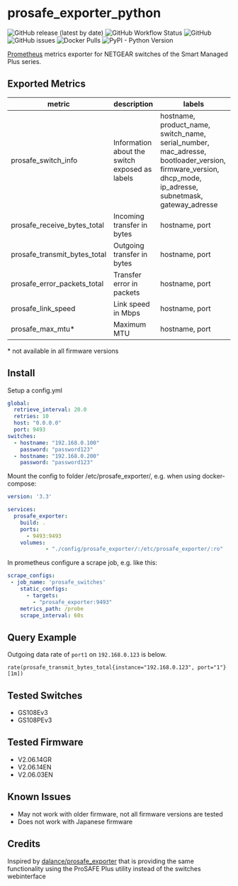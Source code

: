 # prosafe_exporter_python
![GitHub release (latest by date)](https://img.shields.io/github/v/release/tillsteinbach/prosafe_exporter_python)
![GitHub Workflow Status](https://img.shields.io/github/workflow/status/tillsteinbach/prosafe_exporter_python/Build%20Python%20Package%20and%20Docker%20Image?label=Build%20Python%20Package%20and%20Docker%20Image)
![GitHub](https://img.shields.io/github/license/tillsteinbach/prosafe_exporter_python)
![GitHub issues](https://img.shields.io/github/issues/tillsteinbach/prosafe_exporter_python)
![Docker Pulls](https://img.shields.io/docker/pulls/tillsteinbach/prosafe_exporter_python)
![PyPI - Python Version](https://img.shields.io/pypi/pyversions/prosafe-exporter)

[Prometheus](https://prometheus.io) metrics exporter for NETGEAR switches of the Smart Managed Plus series.

## Exported Metrics

| metric                       | description                                    | labels                                   |
| ---------------------------- | ---------------------------------------------- | ---------------------------------------- |
| prosafe_switch_info          | Information about the switch exposed as labels | hostname, product_name, switch_name, serial_number, mac_adresse, bootloader_version, firmware_version, dhcp_mode, ip_adresse, subnetmask, gateway_adresse |
| prosafe_receive_bytes_total  | Incoming transfer in bytes                     | hostname, port                           |
| prosafe_transmit_bytes_total | Outgoing transfer in bytes                     | hostname, port                           |
| prosafe_error_packets_total  | Transfer error in packets                      | hostname, port                           |
| prosafe_link_speed           | Link speed in Mbps                             | hostname, port                           |
| prosafe_max_mtu*             | Maximum MTU                                    | hostname, port                           |

\* not available in all firmware versions

## Install
Setup a config.yml
```yml
global: 
  retrieve_interval: 20.0
  retries: 10
  host: "0.0.0.0"
  port: 9493
switches: 
  - hostname: "192.168.0.100"
    password: "password123"
  - hostname: "192.168.0.200"
    password: "password123"
```
Mount the config to folder /etc/prosafe_exporter/, e.g. when using docker-compose:
```yml
version: '3.3'

services:
  prosafe_exporter:
    build: .
    ports:
      - 9493:9493
    volumes:
            - "./config/prosafe_exporter/:/etc/prosafe_exporter/:ro"
```
In prometheus configure a scrape job, e.g. like this:
```yml
scrape_configs:
 - job_name: 'prosafe_switches'
    static_configs:
      - targets:
        - "prosafe_exporter:9493"
    metrics_path: /probe
    scrape_interval: 60s
```
## Query Example
Outgoing data rate of `port1` on `192.168.0.123` is below.
```
rate(prosafe_transmit_bytes_total{instance="192.168.0.123", port="1"}[1m])
```

## Tested Switches
- GS108Ev3
- GS108PEv3

## Tested Firmware
- V2.06.14GR
- V2.06.14EN
-	V2.06.03EN

## Known Issues
- May not work with older firmware, not all firmware versions are tested
- Does not work with Japanese firmware

## Credits
Inspired by [dalance/prosafe_exporter](https://github.com/dalance/prosafe_exporter/) that is providing the same functionality using the ProSAFE Plus utility instead of the switches webinterface
